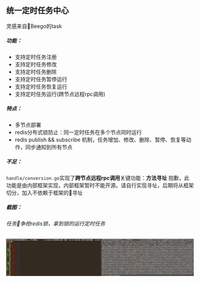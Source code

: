 ## 统一定时任务中心
灵感来自Beego的task

##### 功能：
+ 支持定时任务注册
+ 支持定时任务修改
+ 支持定时任务删除
+ 支持定时任务暂停运行
+ 支持定时任务恢复运行
+ 支持定时任务运行(跨节点远程rpc调用)

##### 特点：
+ 多节点部署
+ redis分布式锁防止：同一定时任务在多个节点同时运行
+ redis publish && subscribe 机制，任务增加、修改、删除、暂停、恢复等动作，同步通知到所有节点

##### 不足：
`handle/conversion.go`实现了**跨节点远程rpc调用**关键功能：**方法寻址**
抱歉，此功能是由内部框架实现，内部框架暂时不能开源。请自行实现寻址，后期将从框架切分，加入不依赖于框架的寻址

##### 截图：
###### 任务争抢redis锁，拿到锁的运行定时任务
![Alt text](https://github.com/shenping1916/cronservice/blob/master/images/1537933646132.jpg)
  